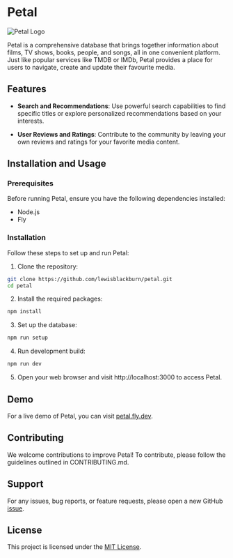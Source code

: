 # Petal

![Petal Logo](/path/to/logo.png)

Petal is a comprehensive database that brings together information about films,
TV shows, books, people, and songs, all in one convenient platform. Just like
popular services like TMDB or IMDb, Petal provides a place for users to
navigate, create and update their favourite media.

## Features

- **Search and Recommendations**: Use powerful search capabilities to find
  specific titles or explore personalized recommendations based on your
  interests.

- **User Reviews and Ratings**: Contribute to the community by leaving your own
  reviews and ratings for your favorite media content.

## Installation and Usage

### Prerequisites

Before running Petal, ensure you have the following dependencies installed:

- Node.js
- Fly

### Installation

Follow these steps to set up and run Petal:

1. Clone the repository:

```bash
git clone https://github.com/lewisblackburn/petal.git
cd petal
```

2. Install the required packages:

```bash
npm install
```

3. Set up the database:

```bash
npm run setup
```

4. Run development build:

```bash
npm run dev
```

5. Open your web browser and visit http://localhost:3000 to access Petal.

## Demo

For a live demo of Petal, you can visit [petal.fly.dev](https://petal.fly.dev).

## Contributing

We welcome contributions to improve Petal! To contribute, please follow the
guidelines outlined in CONTRIBUTING.md.

## Support

For any issues, bug reports, or feature requests, please open a new GitHub
[issue](https://github.com/lewisblackburn/petal/issues).

## License

This project is licensed under the [MIT License](LICENSE).
